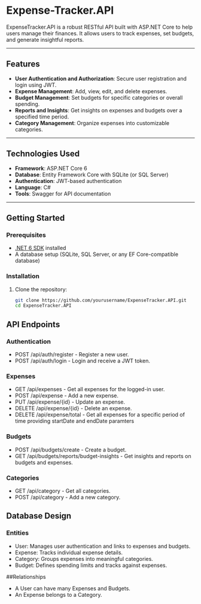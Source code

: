 # Expense-Tracker.API

ExpenseTracker.API is a robust RESTful API built with ASP.NET Core to help users manage their finances. It allows users to track expenses, set budgets, and generate insightful reports.

---

## **Features**

- **User Authentication and Authorization**: Secure user registration and login using JWT.
- **Expense Management**: Add, view, edit, and delete expenses.
- **Budget Management**: Set budgets for specific categories or overall spending.
- **Reports and Insights**: Get insights on expenses and budgets over a specified time period.
- **Category Management**: Organize expenses into customizable categories.

---

## **Technologies Used**

- **Framework**: ASP.NET Core 6
- **Database**: Entity Framework Core with SQLite (or SQL Server)
- **Authentication**: JWT-based authentication
- **Language**: C#
- **Tools**: Swagger for API documentation

---

## **Getting Started**

### **Prerequisites**

- [.NET 6 SDK](https://dotnet.microsoft.com/download/dotnet/6.0) installed
- A database setup (SQLite, SQL Server, or any EF Core-compatible database)

### **Installation**

1. Clone the repository:

   ```bash
   git clone https://github.com/yourusername/ExpenseTracker.API.git
   cd ExpenseTracker.API


## **API Endpoints**
### **Authentication**
- POST /api/auth/register - Register a new user.
- POST /api/auth/login - Login and receive a JWT token.

### **Expenses**
- GET /api/expenses - Get all expenses for the logged-in user.
- POST /api/expense - Add a new expense.
- PUT /api/expense/{id} - Update an expense.
- DELETE /api/expense/{id} - Delete an expense.
- DELETE /api/expense/total - Get all expenses for a specific period of time providing startDate and endDate paramters

### **Budgets**
- POST /api/budgets/create - Create a budget.
- GET /api/budgets/reports/budget-insights - Get insights and reports on budgets and expenses.

### **Categories**
- GET /api/category - Get all categories.
- POST /api/category - Add a new category.

## **Database Design**
### **Entities**
- User: Manages user authentication and links to expenses and budgets.
- Expense: Tracks individual expense details.
- Category: Groups expenses into meaningful categories.
- Budget: Defines spending limits and tracks against expenses.

##Relationships
- A User can have many Expenses and Budgets.
- An Expense belongs to a Category.
